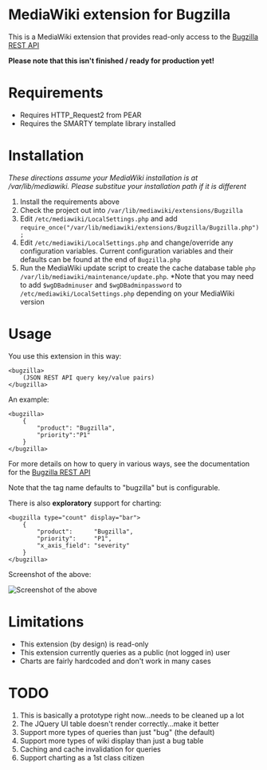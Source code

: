 MediaWiki extension for Bugzilla
================================

This is a MediaWiki extension that provides read-only access to the 
[Bugzilla REST API](https://wiki.mozilla.org/Bugzilla:REST_API) 

__Please note that this isn't finished / ready for production yet!__

Requirements
================================

* Requires HTTP_Request2 from PEAR
* Requires the SMARTY template library installed

Installation
================================

*These directions assume your MediaWiki installation is at /var/lib/mediawiki.
Please substitue your installation path if it is different*

1. Install the requirements above
2. Check the project out into `/var/lib/mediawiki/extensions/Bugzilla`
3. Edit `/etc/mediawiki/LocalSettings.php` and add
   `require_once("/var/lib/mediawiki/extensions/Bugzilla/Bugzilla.php");`
4. Edit `/etc/mediawiki/LocalSettings.php` and change/override any
configuration variables. Current configuration variables and their defaults
can be found at the end of `Bugzilla.php`
5. Run the MediaWiki update script to create the cache database table 
   `php /var/lib/mediawiki/maintenance/update.php`. *Note that you may need to
   add `$wgDBadminuser` and `$wgDBadminpassword` to 
   `/etc/mediawiki/LocalSettings.php` depending on your MediaWiki version

Usage
================================

You use this extension in this way:

    <bugzilla>
        (JSON REST API query key/value pairs)
    </bugzilla>

An example:

    <bugzilla>
        {
            "product": "Bugzilla",
            "priority":"P1"
        }
    </bugzilla>

For more details on how to query in various ways, see the documentation for
the [Bugzilla REST API](https://wiki.mozilla.org/Bugzilla:REST_API)

Note that the tag name defaults to "bugzilla" but is configurable.

There is also __exploratory__ support for charting:

    <bugzilla type="count" display="bar">
        {
            "product":      "Bugzilla",
            "priority":     "P1",
            "x_axis_field": "severity"
        }
    </bugzilla>

Screenshot of the above:

![Screenshot of the above](http://i.imgur.com/1H868.png "Screenshot of the above")

Limitations
================================

* This extension (by design) is read-only
* This extension currently queries as a public (not logged in) user
* Charts are fairly hardcoded and don't work in many cases

TODO
================================

1. This is basically a prototype right now...needs to be cleaned up a lot
2. The JQuery UI table doesn't render correctly...make it better
3. Support more types of queries than just "bug" (the default)
4. Support more types of wiki display than just a bug table
5. Caching and cache invalidation for queries
6. Support charting as a 1st class citizen
